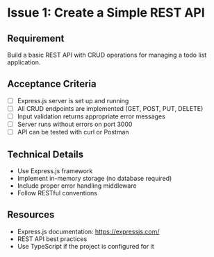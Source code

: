 # Issue 1: Create a Simple REST API

## Requirement
Build a basic REST API with CRUD operations for managing a todo list application.

## Acceptance Criteria
- [ ] Express.js server is set up and running
- [ ] All CRUD endpoints are implemented (GET, POST, PUT, DELETE)
- [ ] Input validation returns appropriate error messages
- [ ] Server runs without errors on port 3000
- [ ] API can be tested with curl or Postman

## Technical Details
- Use Express.js framework
- Implement in-memory storage (no database required)
- Include proper error handling middleware
- Follow RESTful conventions

## Resources
- Express.js documentation: https://expressjs.com/
- REST API best practices
- Use TypeScript if the project is configured for it